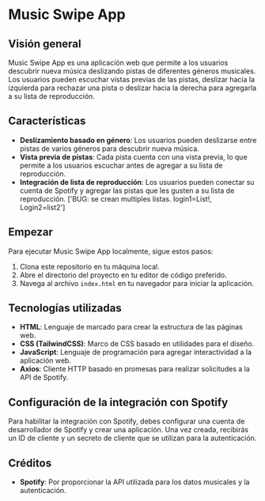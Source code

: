 # Music Swipe App

## Visión general

Music Swipe App es una aplicación web que permite a los usuarios descubrir nueva música deslizando pistas de diferentes géneros musicales. Los usuarios pueden escuchar vistas previas de las pistas, deslizar hacia la izquierda para rechazar una pista o deslizar hacia la derecha para agregarla a su lista de reproducción.

## Características

- **Deslizamiento basado en género**: Los usuarios pueden deslizarse entre pistas de varios géneros para descubrir nueva música.
- **Vista previa de pistas**: Cada pista cuenta con una vista previa, lo que permite a los usuarios escuchar antes de agregar a su lista de reproducción.
- **Integración de lista de reproducción**: Los usuarios pueden conectar su cuenta de Spotify y agregar las pistas que les gusten a su lista de reproducción. ['BUG: se crean multiples listas. login1=List!, Login2=list2']

## Empezar

Para ejecutar Music Swipe App localmente, sigue estos pasos:

1. Clona este repositorio en tu máquina local.
2. Abre el directorio del proyecto en tu editor de código preferido.
3. Navega al archivo `index.html` en tu navegador para iniciar la aplicación.

## Tecnologías utilizadas

- **HTML**: Lenguaje de marcado para crear la estructura de las páginas web.
- **CSS (TailwindCSS)**: Marco de CSS basado en utilidades para el diseño.
- **JavaScript**: Lenguaje de programación para agregar interactividad a la aplicación web.
- **Axios**: Cliente HTTP basado en promesas para realizar solicitudes a la API de Spotify.

## Configuración de la integración con Spotify

Para habilitar la integración con Spotify, debes configurar una cuenta de desarrollador de Spotify y crear una aplicación. Una vez creada, recibirás un ID de cliente y un secreto de cliente que se utilizan para la autenticación.

## Créditos

- **Spotify**: Por proporcionar la API utilizada para los datos musicales y la autenticación.
